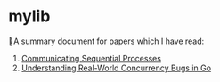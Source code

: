 # mylib

🌱A summary document for papers which I have read:

1. [Communicating Sequential Processes](https://github.com/luqinwen/CSP)
2. [Understanding Real-World Concurrency Bugs in Go](https://github.com/luqinwen/URWCBG)

